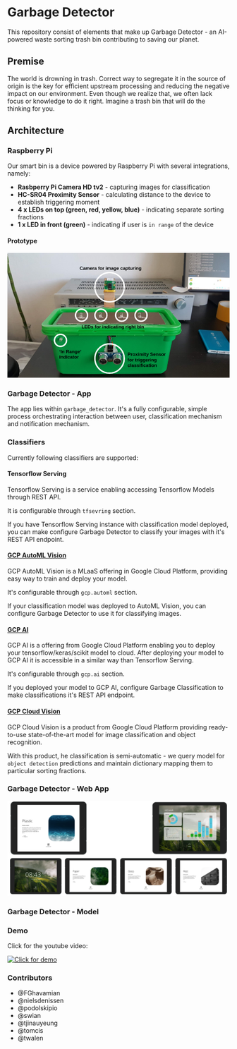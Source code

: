 # Garbage Detector

This repository consist of elements that make up Garbage Detector - an AI-powered waste sorting trash bin contributing to saving our planet.

## Premise

The world is drowning in trash. Correct way to segregate it in the source of origin is the key for efficient upstream processing and reducing the negative impact on our environment.
Even though we realize that, we often lack focus or knowledge to do it right. Imagine a trash bin that will do the thinking for you.

## Architecture

### Raspberry Pi

Our smart bin is a device powered by Raspberry Pi with several integrations, namely:

* **Rasbperry Pi Camera HD tv2** - capturing images for classification
* **HC-SR04 Proximity Sensor** - calculating distance to the device to establish triggering moment
* **4 x LEDs on top (green, red, yellow, blue)** - indicating separate sorting fractions
* **1 x LED in front (green)** - indicating if user is `in range` of the device

#### Prototype

![alt text](./docs/images/mrbin.png "Mr. Bin")

### Garbage Detector - App

The app lies within `garbage_detector`. It's a fully configurable, simple process orchestrating interaction between
user, classification mechanism and notification mechanism.

### Classifiers

Currently following classifiers are supported:

#### Tensorflow Serving

Tensorflow Serving is a service enabling accessing Tensorflow Models through REST API.

It is configurable through `tfsevring` section.

If you have Tensorflow Serving instance with classification model deployed, you can make configure Garbage Detector to classify your images with it's REST API endpoint.

#### [GCP AutoML Vision](https://cloud.google.com/vision/overview/docs#automl-vision)

GCP AutoML Vision is a MLaaS offering in Google Cloud Platform, providing easy way to train and deploy your model.

It's configurable through `gcp.automl` section.

If your classification model was deployed to AutoML Vision, you can configure Garbage Detector to use it for classifying images.

#### [GCP AI](https://cloud.google.com/products/ai)

GCP AI is a offering from Google Cloud Platform enabling you to deploy your tensorflow/keras/scikit model to cloud.
After deploying your model to GCP AI it is accessible in a similar way than Tensorflow Serving.

It's configurable through `gcp.ai` section.

If you deployed your model to GCP AI, configure Garbage Classification to make classifications it's REST API endpoint.

#### [GCP Cloud Vision](https://cloud.google.com/vision/docs)

GCP Cloud Vision is a product from Google Cloud Platform providing ready-to-use state-of-the-art model for image classification and object recognition.

With this product, he classification is semi-automatic - we query model for `object detection` predictions and maintain dictionary mapping them to particular sorting fractions.

### Garbage Detector - Web App

![alt text](./docs/images/webapp.png "Web App")

### Garbage Detector - Model

### Demo

Click for the youtube video:

[![Click for demo](http://img.youtube.com/vi/3RRq7g5ISOg/0.jpg)](https://www.youtube.com/watch?v=3RRq7g5ISOg "Garbage Detector - Demo")

### Contributors

* @FGhavamian
* @nielsdenissen
* @podolskipio
* @swian
* @tjinauyeung
* @tomcis
* @twalen
